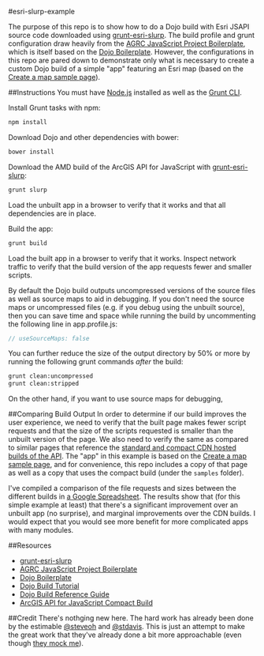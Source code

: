 #esri-slurp-example

The purpose of this repo is to show how to do a Dojo build with Esri JSAPI source code downloaded using [grunt-esri-slurp](https://www.npmjs.org/package/grunt-esri-slurp). The build profile and grunt configuration draw heavily from the [AGRC JavaScript Project Boilerplate](https://github.com/agrc/AGRCJavaScriptProjectBoilerPlate), which is itself based on the [Dojo Boilerplate](https://github.com/csnover/dojo-boilerplate). However, the configurations in this repo are pared down to demonstrate only what is necessary to create a custom Dojo build of a simple "app" featuring an Esri map (based on the [Create a map sample page](https://developers.arcgis.com/javascript/jssamples/map_simple.html)).

##Instructions
You must have [Node.js](http://nodejs.org/) installed as well as the [Grunt CLI](http://gruntjs.com/getting-started).

Install Grunt tasks with npm:
```bash
npm install
```

Download Dojo and other dependencies with bower:
```bash
bower install
```

Download the AMD build of the ArcGIS API for JavaScript with [grunt-esri-slurp](https://www.npmjs.org/package/grunt-esri-slurp):
```bash
grunt slurp
```

Load the unbuilt app in a browser to verify that it works and that all dependencies are in place.

Build the app:
```bash
grunt build
```

Load the built app in a browser to verify that it works. Inspect network traffic to verify that the build version of the app requests fewer and smaller scripts.

By default the Dojo build outputs uncompressed versions of the source files as well as source maps to aid in debugging. If you don't need the source maps or uncompressed files (e.g. if you debug using the unbuilt source), then you can save time and space while running the build by uncommenting the following line in app.profile.js:
```js
// useSourceMaps: false
```

You can further reduce the size of the output directory by 50% or more by running the following grunt commands *after* the build:
```bash
grunt clean:uncompressed
grunt clean:stripped
```

On the other hand, if you want to use source maps for debugging,

##Comparing Build Output
In order to determine if our build improves the user experience, we need to verify that the built page makes fewer script requests and that the size of the scripts requested is smaller than the unbuilt version of the page. We also need to verify the same as compared to similar pages that reference the [standard and compact CDN hosted builds of the API](https://developers.arcgis.com/javascript/jshelp/inside_compactbuild.html). The "app" in this example is based on the [Create a map sample page](https://developers.arcgis.com/javascript/jssamples/map_simple.html), and for convenience, this repo includes a copy of that page as well as a copy that uses the compact build (under the `samples` folder).

I've compiled a comparison of the file requests and sizes between the different builds in [a Google Spreadsheet](http://bit.ly/1p733Q7). The results show that (for this simple example at least) that there's a significant improvement over an unbuilt app (no surprise), and marginal improvements over the CDN builds. I would expect that you would see more benefit for more complicated apps with many modules.

##Resources
- [grunt-esri-slurp](https://www.npmjs.org/package/grunt-esri-slurp)
- [AGRC JavaScript Project Boilerplate](https://github.com/agrc/AGRCJavaScriptProjectBoilerPlate)
- [Dojo Boilerplate](https://github.com/csnover/dojo-boilerplate)
- [Dojo Build Tutorial](http://dojotoolkit.org/documentation/tutorials/1.9/build/)
- [Dojo Build Reference Guide](http://dojotoolkit.org/reference-guide/1.9/build/index.html)
- [ArcGIS API for JavaScript Compact Build](https://developers.arcgis.com/javascript/jshelp/inside_compactbuild.html)

##Credit
There's nothging new here. The hard work has already been done by the estimable [@steveoh](https://github.com/steveoh) and [@stdavis](https://github.com/stdavis). This is just an attempt to make the great work that they've already done a bit more approachable (even though [they mock me](https://github.com/tomwayson/esri-slurp-example/issues/2#issuecomment-55122452)).
